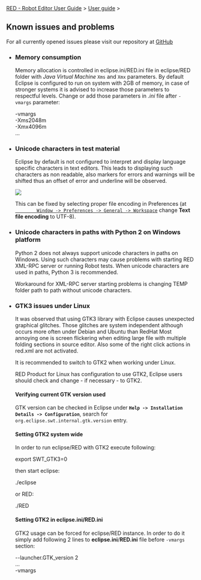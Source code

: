 <html>
<head>
<link href="PLUGINS_ROOT/org.robotframework.ide.eclipse.main.plugin.doc.user/help/style.css" rel="stylesheet" type="text/css"/>
</head>
<body>
<a href="..\index.html">RED - Robot Editor User Guide</a> &gt; <a href="user_guide.html">User guide</a> &gt; 
<h2>Known issues and problems</h2>
<p>For all currently opened issues please visit our repository at 
<a class="external" href="https://github.com/nokia/RED/" target="_blank">GitHub</a>
</p>
<ul>
<li>
<h3>Memory consumption</h3>
<p>Memory allocation is controlled in eclipse.ini/RED.ini file in eclipse/RED folder 
		with <i>Java Virtual Machine</i> <code>Xms</code> and 
		<code>Xmx</code> parameters. By default Eclipse is configured to run on 
		system with 2GB of memory, in case of stronger systems it is advised to increase those
		parameters to respectful levels. Change or add those parameters in <i>.ini</i> file after
		<code>-vmargs</code> parameter:
		</p>
<div class="code">
		-vmargs<br/>
		-Xms2048m<br/>
		-Xmx4096m<br/>
		...
		</div>
</li>
<li>
<h3>Unicode characters in test material</h3>
<p>Eclipse by default is not configured to interpret and display language specific
		characters in text editors. This leads to displaying such characters as non readable, 
		also markers for errors and warnings will be shifted thus an offset of error and underline
		will be observed.</p>
<p><img src="images/unicode.png"/></p>
<p>This can be fixed by selecting proper file encoding in 
		Preferences (at <code><a class="command" href="javascript:executeCommand('org.eclipse.ui.window.preferences(preferencePageId=org.eclipse.ui.preferencePages.Workspace)')">
		Window -&gt; Preferences -&gt; General -&gt; Workspace</a></code> change <b>Text file encoding</b> to UTF-8).</p>
</li>
<li>
<h3>Unicode characters in paths with Python 2 on Windows platform</h3>
<p>Python 2 does not always support unicode characters in paths on Windows. 
		Using such characters may cause problems with starting RED XML-RPC server or running Robot tests. 
		When unicode characters are used in paths, Python 3 is recommended.
		</p>
<p>Workaround for XML-RPC server starting problems is changing TEMP folder path to path without unicode characters.</p>
</li>
<li>
<h3>GTK3 issues under Linux</h3>
<p>It was observed that using GTK3 library with Eclipse causes unexpected graphical glitches.
		Those glitches are system independent although occurs more often under Debian and Ubuntu than RedHat
		Most annoying one is screen flickering when editing large file with multiple folding sections in source editor.
		Also some of the right click actions in red.xml are not activated.
		</p>
<p>It is recommended to switch to GTK2 when working under Linux.</p>
<p>RED Product for Linux has configuration to use GTK2, Eclipse users should check and change - if necessary - to GTK2.
		</p>
<h4>Verifying current GTK version used</h4>
<p>GTK version can be checked in Eclipse under <b><code>Help -&gt; Installation Details -&gt; Configuration</code></b>, 
		search for <code>org.eclipse.swt.internal.gtk.version</code> entry.
		</p>
<h4>Setting GTK2 system wide</h4>
<p>In order to run eclipse/RED with GTK2 execute following:</p>
<div class="code">
		export SWT_GTK3=0
		</div>
<p>then start eclipse:</p>
<div class="code">
		./eclipse
		</div>
<p>or RED:</p>
<div class="code">
		./RED
		</div>
<h4>Setting GTK2 in eclipse.ini/RED.ini</h4>
<p>GTK2 usage can be forced for eclipse/RED instance. In order to do it simply add following 2 lines to 
		<b>eclipse.ini</b>/<b>RED.ini</b> file before <code>-vmargs</code> section:
		</p>
<div class="code">
		--launcher.GTK_version 2<br/>
		...<br/>
		-vmargs<br/>
</div>
</li>
</ul>
</body>
</html>